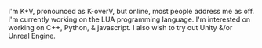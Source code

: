 I'm K*V, pronounced as K-overV, but online, most people address me as off.
I'm currently working on the LUA programming language.
I'm interested on working on C++, Python, & javascript.
I also wish to try out Unity &/or Unreal Engine.
